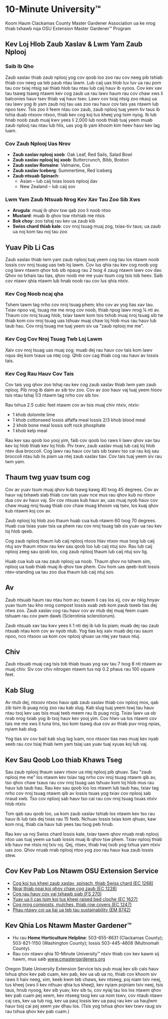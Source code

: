 # 10-Minute University™

Koom Haum Clackamas County Master Gardener Association ua ke nrog thiab txhawb nqa OSU Extension Master Gardener™ Program

## Kev Loj Hlob Zaub Xaslav & Lwm Yam Zaub Nplooj

### Saib Ib Qho
Zaub xaslav thiab zaub nplooj yog cov qoob loo zoo rau cov neeg pib tshiab thiab cov neeg ua teb paub ntau lawm. Lub caij uas hlob luv luv ua rau pom tau cov txiaj ntsig sai thiab hlob tau ntau lub caij hauv ib xyoos. Cov kev xav tau tsawg tsawg ntawm kev cog zaub ua rau lawv haum rau cov chaw xws li balconies hauv tsev thiab vaj hauv tsev. Lawv cov txiaj ntsig zoo nkauj ua rau lawv yog ib yam zaub noj tau uas zoo rau hauv cov tais yas ntawm lub npoo tsev. Tsis zoo li feem ntau cov zaub, zaub nplooj tuaj yeem tiv taus ib txhia duab ntxoov ntxoo, thiab kev cog koj tus kheej yog tsim nyog. Ib lub hnab noob zaub muaj kwv yees li 2,000 lub noob thiab tuaj yeem muab zaub nplooj rau ntau lub hlis, uas yog ib yam khoom kim heev hauv kev lag luam.

### Cov Zaub Nplooj Uas Nrov
- **Zaub xaslav nplooj xoob**: Oak Leaf, Red Sails, Salad Bowl
- **Zaub xaslav nplooj loj xoob**: Buttercrunch, Bibb, Boston
- **Zaub xaslav Romaine**: Valmaine, Cos
- **Zaub xaslav Iceberg**: Summertime, Red Iceberg
- **Zaub ntsuab Spinach**:  
  - Asian – lub caij txias lossis nplooj dav
  - New Zealand – lub caij sov

### Lwm Yam Zaub Ntsuab Nrog Kev Xav Tau Zoo Sib Xws
- **Arugula**: muaj ib qhov tsw qab zoo li noob ntoo
- **Mustard**: muab ib qhov tsw ntxhiab me ntsis
- **Bok choy**: zoo tshaj rau kev ua zaub kib
- **Swiss chard thiab kale**: cov nroj tsuag muaj zog, txias-tiv taus; ua zaub ua noj kom tau noj tau zoo

## Yuav Pib Li Cas
Zaub xaslav thiab lwm yam zaub nplooj tuaj yeem cog tau los ntawm noob lossis cov nroj tsuag uas twb loj lawm. Cov lus qhia rau kev cog noob yog cog lawv ntawm qhov tob sib npaug rau 2 txog 4 zaug ntawm lawv cov dav. Qhov no txhais tau tias, qhov noob me me yuav tsum cog tsis tob heev. Saib cov ntawv qhia ntawm lub hnab noob rau cov lus qhia ntxiv.

### Kev Cog Noob ncaj qha
Tshem tawm tag nrho cov nroj tsuag phem; kho cov av yog tias xav tau. Txiav npoo vaj, tsuag me me nrog cov noob, thiab npog lawv nrog ¼ nti av. Thaum cov nroj tsuag hlob, txiav tawm kom tsis txhob muaj nroj tsuag sib tw thiab kom cov nroj tsuag uas tshuav muaj chaw loj hlob mus rau hauv lub taub hau. Cov nroj tsuag me tuaj yeem siv ua "zaub nplooj me me".

### Kev Cog Cov Nroj Tsuag Twb Loj Lawm
Xaiv cov nroj tsuag uas muaj zog; muab dej rau hauv cov tais kom lawv nqus dej kom txaus ua ntej cog. Qhib cov cag thiab cog rau hauv av lossis tais.

### Kev Cog Rau Hauv Cov Tais
Cov tais yog qhov zoo tshaj rau kev cog zaub xaslav thiab lwm yam zaub nplooj. Pib nrog ib daim av sib tov zoo. Cov av zoo hauv vaj tuaj yeem hloov tsis ntau tshaj 1/3 ntawm tag nrho cov sib tov.

Rau txhua 2.5 cubic feet ntawm cov av tsis muaj chiv ntxiv, ntxiv:
- 1 khob dolomite lime
- 1 khob cottonseed lossis alfalfa meal lossis 2/3 khob blood meal
- 2 khob bone meal lossis soft rock phosphate
- 1 khob kelp meal

Rau kev sau qoob loo yooj yim, faib cov qoob loo raws li lawv qhov xav tau kev loj hlob thiab kev loj hlob. Piv txwv, zaub xaslav muaj lub caij loj hlob ntev dua broccoli. Cog lawv rau hauv cov tais sib txawv tso cai rau koj sau broccoli ntau lub lis piam ua ntej zaub xaslav tiav. Cov tais tuaj yeem siv rau lwm yam.

## Thaum twg yuav tsum cog
Cov av yuav tsum muaj qhov kub tsawg kawg 40 txog 45 degrees. Cov av hauv vaj txhawb siab thiab cov tais yuav nce mus rau qhov kub no ntxov dua cov av hauv vaj. Siv cov ntsuas kub hauv av, uas muaj nyob hauv cov chaw muag nroj tsuag thiab cov chaw muag khoom vaj tsev, los kuaj qhov kub ntawm koj cov av.

Zaub nplooj loj hlob zoo thaum huab cua kub ntawm 60 txog 70 degrees. Huab cua txias yuav tsis ua phem rau cov nroj tsuag tab sis yuav ua rau kev loj hlob qeeb.

Cog zaub nplooj thaum lub caij nplooj ntoos hlav ntxov mus txog lub caij ntuj sov thaum ntxov rau kev sau qoob loo lub caij ntuj sov. Rau lub caij nplooj zeeg sau qoob loo, cog zaub nplooj thaum lub caij ntuj sov lig.

Huab cua kub ua rau zaub nplooj ua noob. Thaum qhov no tshwm sim, nplooj ua tuab thiab muaj ib qhov tsw phem. Cov hom uas qeeb-bolt lossis ntev-standing ua tau zoo dua thaum lub caij ntuj sov.

## Av
Zaub ntsuab haum rau ntau hom av; txawm li cas los xij, cov av nkig hnyav yuav tsum tau kho nrog compost lossis xuab zeb kom paub tseeb tias dej ntws zoo. Zaub xaslav cog rau hauv cov av ntub dej muaj feem cuam tshuam rau cov pwm dawb (Sclerotinia sclerotiorum).

Zaub ntsuab xav tau kwv yees li 1 nti dej ib lub lis piam; muab dej rau zaub ntsuab ntau kom cov av nyob ntub. Yog tias koj xaiv muab dej rau saum npoo, nco ntsoov ua kom cov nplooj qhuav ua ntej yav tsaus ntuj.

## Chiv
Zaub ntsuab muaj cag tsis tob thiab tsuas yog xav tau 7 txog 8 nti ntawm av muaj chiv. Siv cov chiv nitrogen ntawm tus nqi 0.2 phaus rau 100 square feet.

## Kab Slug
Av ntub dej, ntxoov ntxoo hauv qab zaub xaslav thiab cov nplooj mos, qab zib tsim ib puag ncig zoo rau kab slug. Kab slug tuaj yeem tswj tau hauv ntau txoj kev uas tsis muaj teeb meem rau ib puag ncig. Txiav lawv ua ob nrab nrog txiab yog ib txoj hauv kev yooj yim. Cov hlwv ua los ntawm cov tais me me xws li tuna tins, tso kom tsawg dua cov av thiab puv nrog npias, nyiam kab slug.

Yog tias siv cov bait kab slug lag luam, nco ntsoov tias nws muaj kev nyab xeeb rau cov tsiaj thiab lwm yam tsiaj uas yuav tuaj xyuas koj lub vaj.

## Kev Sau Qoob Loo thiab Khaws Tseg
Sau zaub nplooj thaum sawv ntxov ua ntej nplooj pib qhuav. Sau "zaub nplooj me me" los ntawm kev txiav tag nrho cov nroj tsuag ntawm qib av, tso qhov chaw txaus rau cov nroj tsuag uas tshuav kom loj hlob mus rau hauv lub taub hau. Rau kev sau qoob loo los ntawm lub taub hau, txiav tag nrho cov nroj tsuag ntawm qib av lossis tsuas yog txiav cov nplooj sab nraud xwb. Tso cov nplooj sab hauv tso cai rau cov nroj tsuag txuas ntxiv hlob ntxiv.

Tom qab sau qoob loo, ua kom zaub xaslav tshiab los ntawm kev tso rau hauv ib lub tais dej txias rau 15 feeb. Nchuav lossis txias kom qhuav, kaw kom nruj, thiab cia hauv tub yees tau txog peb hnub.

Rau kev ua noj Swiss chard lossis kale, txiav tawm qhov nruab nrab nplooj ntoo uas tuaj yeem ua tuab lossis muaj ib qhov tsw phem. Txiav nplooj thiab kib hauv me ntsis roj txiv roj. Qej, ntsev, thiab hwj txob yog txhua yam ntxiv uas zoo. Qhov nruab nrab nplooj ntoo yog zoo rau hauv kua zaub lossis stew.

## Cov Kev Pab Los Ntawm OSU Extension Service
- [Cog koj tus kheej zaub xaslav, spinach, thiab Swiss chard (EC 1268)](https://catalog.extension.oregonstate.edu/)
- [Npaj thiab npaj koj qhov chaw cog zaub (EC 1228)](https://catalog.extension.oregonstate.edu/)
- [Cog rau hauv cov vaj txhawb siab (FS 270)](https://catalog.extension.oregonstate.edu/)
- [Yuav ua li cas tsim koj tus kheej raised bed cloche (EC 1627)](https://catalog.extension.oregonstate.edu/)
- [Cog nrog composts, mulches, thiab row covers (EC 1247)](https://catalog.extension.oregonstate.edu/)
- [Phau ntawv coj ua liaj ua teb tau sustainability (EM 8742)](https://catalog.extension.oregonstate.edu/)

## Kev Qhia Los Ntawm Master Gardener™
- Hu rau **Home Horticulture Helpline**: 503-655-8631 (Clackamas County); 503-821-1150 (Washington County); lossis 503-445-4608 (Multnomah County).
- Rau cov ntawv qhia 10-Minute University™ ntxiv thiab cov kev kawm sij hawm, mus saib www.cmastergardeners.org

Oregon State University Extension Service tsis pub muaj kev sib cais hauv txhua qhov kev pab cuam, kev pab, kev ua ub ua no, thiab cov khoom siv raws li haiv neeg, xim, keeb kwm teb chaws, kev ntseeg, poj niam txiv neej, tus kheej (xws li kev nthuav qhia tus kheej), kev nyiam pojniam txiv neej, tsis taus, hnub nyoog, kev sib yuav, kev sib tu, cov nyiaj tau los los ntawm qhov kev pab cuam pej xeem, kev ntseeg txog kev ua nom tswv, cov ntaub ntawv caj ces, kev ua tub rog, kev ua pauj lossis kev ua pauj rau kev ua haujlwm hauv txoj cai pej xeem yav dhau los. (Tsis yog txhua qhov kev txwv raug siv rau txhua qhov kev pab cuam.)